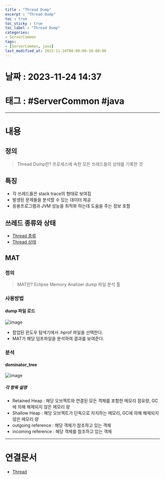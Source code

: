 ```yaml
---
title : "Thread Dump"
excerpt : "Thread Dump"
toc : true
toc_sticky : true
toc_label : "Thread Dump"
categories:
- ServerCommon
tags:
- [ServerCommon, java]
last_modified_at: 2023-11-24T08:00:00-10:00:00
---
```


# 날짜 : 2023-11-24 14:37

# 태그 : #ServerCommon #java
---

# 내용

## 정의
> Thread Dump란?
>프로세스에 속한 모든 쓰레드들의 상태를 기록한 것

## 특징
- 각 쓰레드들은 stack trace의 형태로 보여짐
- 발생된 문제들을 분석할 수 있는 데이터 제공
- 응용프로그램과 JVM 성능을 최적화 하는데 도움을 주는 정보 포함

## 쓰레드 종류와 상태
- [Thread 종류](../../servercommon/servercommon-Thread#종류)
- [Thread 상태](../../servercommon/servercommon-Thread#state)

## MAT

### 정의
> MAT란?
>Eclipse Memory Analizer
>dump 파일 분석 툴

### 사용방법

#### dump 파일 로드
  
![image](../../assets/images/MATOpenHeapDump.png)
- 팝업된 윈도우 탐색기에서 .hprof 파일을 선택한다.
- MAT가 해당 덤프파일을 분석하여 결과를 보여준다.

### 분석

#### dominator_tree
  
![image](../../assets/images/MATDominator_tree.png)

##### 각 항목 설명
* Retained Heap : 해당 오브젝트와 연결된 모든 객체를 포함한 메모리 점유량, GC에 의해 해제되지 않은 메모리 량
* Shallow Heap : 해당 오브젝트가 단독으로 차지하는 메모리, GC에 의해 해제되지 않은 메모리 량
* outgoing reference : 해당 객체가 참조하고 있는 객체
* incoming reference : 해당 객체를 참조하고 있는 객체

---

# 연결문서
- [Thread](../../servercommon/servercommon-Thread)